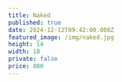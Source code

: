 ```yaml
---
title: Naked
published: true
date: 2024-12-12T09:42:00.000Z
featured_image: /img/naked.jpg
height: 14
width: 18
private: false
price: 800
---
```

